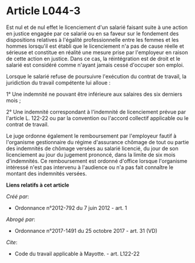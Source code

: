 # Article L044-3

Est nul et de nul effet le licenciement d'un salarié faisant suite à une action en justice engagée par ce salarié ou en sa
faveur sur le fondement des dispositions relatives à l'égalité professionnelle entre les femmes et les hommes lorsqu'il est
établi que le licenciement n'a pas de cause réelle et sérieuse et constitue en réalité une mesure prise par l'employeur en
raison de cette action en justice. Dans ce cas, la réintégration est de droit et le salarié est considéré comme n'ayant
jamais cessé d'occuper son emploi. 

Lorsque le salarié refuse de poursuivre l'exécution du contrat de travail, la juridiction du travail compétente lui alloue : 

1° Une indemnité ne pouvant être inférieure aux salaires des six derniers mois ; 

2° Une indemnité correspondant à l'indemnité de licenciement prévue par l'article L. 122-22 ou par la convention ou l'accord
collectif applicable ou le contrat de travail. 

Le juge ordonne également le remboursement par l'employeur fautif à l'organisme gestionnaire du régime d'assurance chômage de
tout ou partie des indemnités de chômage versées au salarié licencié, du jour de son licenciement au jour du jugement
prononcé, dans la limite de six mois d'indemnités. Ce remboursement est ordonné d'office lorsque l'organisme intéressé n'est
pas intervenu à l'audience ou n'a pas fait connaître le montant des indemnités versées.

**Liens relatifs à cet article**

_Créé par_:

  - Ordonnance n°2012-792 du 7 juin 2012 - art. 1

_Abrogé par_:

  - Ordonnance n°2017-1491 du 25 octobre 2017 - art. 31 (VD)

_Cite_:

  - Code du travail applicable à Mayotte. - art. L122-22
